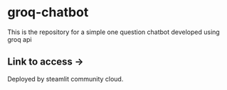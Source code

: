 # groq-chatbot
This is the repository for a simple one question chatbot developed using groq api
## Link to access -> 
Deployed by steamlit community cloud.
